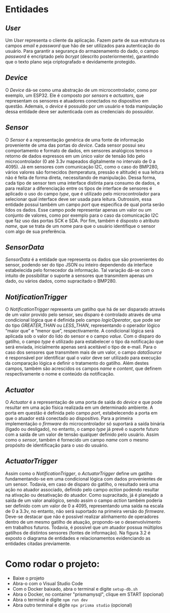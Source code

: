 # Entidades

## *User*
Um *User* representa o cliente da aplicação. Fazem parte de sua estrutura os
campos *email* e *password* que hão de ser utilizados para autenticação do usuário.
Para garantir a segurança do armazenamento do dado, o campo *password* é
encriptado pelo *bcrypt* (descrito posteriormente), garantindo que o texto plano seja
criptografado e devidamente protegido. 

## *Device*
O *Device* dá-se como uma abstração de um microcontrolador, como por
exemplo, um ESP32. Ele é composto por *sensors* e *actuators*, que representam os
sensores e atuadores conectados no dispositivo em questão. Ademais, o *device* é
possuído por um usuário e toda manipulação dessa entidade deve ser autenticada
com as credenciais do possuidor.

## *Sensor*
O *Sensor* é a representação genérica de uma fonte de informação proveniente
de uma das portas do *device*.
Cada sensor possui seu comportamento e formato de dados, em sensores
analógicos temos o retorno de dados expressos em um único valor de tensão lido pelo
microcontrolador (0 até 3.3v mapeados digitalmente no intervalo de 0 a 4095). Já em
sensores com comunicação I2C, como o caso do BMP280, vários valores são
fornecidos (temperatura, pressão e altitude) e sua leitura não é feita de forma direta,
necessitando de manipulação. Dessa forma, cada tipo de sensor tem uma interface
distinta para consumo de dados, e para realizar a diferenciação entre os tipos de
interface de sensores é aplicado o uso do campo *type*, que é utilizado pelo
microcontrolador para selecionar qual interface deve ser usada para leitura.
Outrossim, essa entidade possui também um campo *port* que especifica de
qual porta serão lidos os dados. Esse campo pode representar apenas um valor ou
um conjunto de valores, como por exemplo para o caso da comunicação I2C que faz
uso das portas SCK e SDA.
Por fim, também é disposto o atributo *name*, que se trata de um nome para que
o usuário identifique o sensor com algo de sua preferência.

## *SensorData*
*SensorData* é a entidade que representa os dados que são provenientes do
sensor, podendo ser do tipo JSON ou inteiro dependendo da interface estabelecida
pelo fornecedor da informação. Tal variação dá-se com o intuito de possibilitar o
suporte a sensores que transmitem apenas um dado, ou vários dados, como
supracitado o BMP280.

## *NotificationTrigger*
O *NotificationTrigger* representa um gatilho que há de ser disparado através de
um valor provido pelo sensor, seu disparo é controlado através de uma condicional
lógica que é definida pelo campo *logicOperator*, que pode ser do tipo
*GREATER_THAN* ou *LESS_THAN*, representando o operador lógico “maior que” e
“menor que”, respectivamente. A condicional lógica será aplicada sob o valor do lido
do sensor e o campo *value*. Com o disparo do gatilho, o campo *type* é utilizado para
estabelecer o tipo da notificação que será enviada, inicialmente apenas será aceitável
o tipo de e-mail.
Para o caso dos sensores que transmitem mais de um valor, o campo
*dataSource* é responsável por identificar qual o valor deve ser utilizado para execução
da comparação lógica e definir o tratamento do gatilho.
Além destes campos, também são acrescidos os campos *name* e *content*, que
definem respectivamente o nome e conteúdo da notificação.

## *Actuator*
O *Actuator* é a representação de uma porta de saída do *device* e que pode
resultar em uma ação física realizada em um determinado ambiente. A porta em
questão é definida pelo campo *port*, estabelecendo a porta em que o atuador está
conectado ao dispositivo. Para a primeira implementação o *firmware* do
microcontrolador só suportará a saída binária (ligado ou desligado), no entanto, o 
campo *type* já prevê o suporte futuro com a saída de um valor de tensão qualquer
definido pelo usuário.
Assim como o *sensor*, também é fornecido um campo *name* com o mesmo
propósito de identificação para o uso do usuário.

## *ActuatorTrigger*
Assim como o *NotificationTrigger*, o *ActuatorTrigger* define um gatilho
fundamentando-se em uma condicional lógica com dados provenientes de um sensor.
Todavia, em caso de disparo do gatilho, o resultado será uma ação no atuador
associado, definido pelo campo *action* podendo resultar na ativação ou desativação
do atuador. Como supracitado, já é planejado a saída de um valor analógico, sendo
assim o campo *action* também poderia ser definido com um valor de 0 a 4095,
representando uma saída na escala de 0 a 3.3v, no entanto, não será suportado na
primeira versão do *firmware*.
Deve-se destacar que não é possível realizar alinhamento de operadores
dentro de um mesmo gatilho de atuação, propondo-se o desenvolvimento em
trabalhos futuros. Todavia, é possível que um atuador possua múltiplos gatilhos de
distintos sensores (fontes de informação).
Na figura 3.2 é exposto o diagrama de entidades e relacionamentos
evidenciando as entidades citadas previamente.



# Como rodar o projeto:

- Baixe o projeto
- Abra-o com o Visual Studio Code
- Com o Docker baixado, abra o terminal e digite ```setup-db.sh```
- Abra o Docker, no container "prismamysql", clique em START (opcional)
- Abra o terminal e digite ```npm run dev```
- Abra outro terminal e digite ```npx prisma studio``` (opcional)
